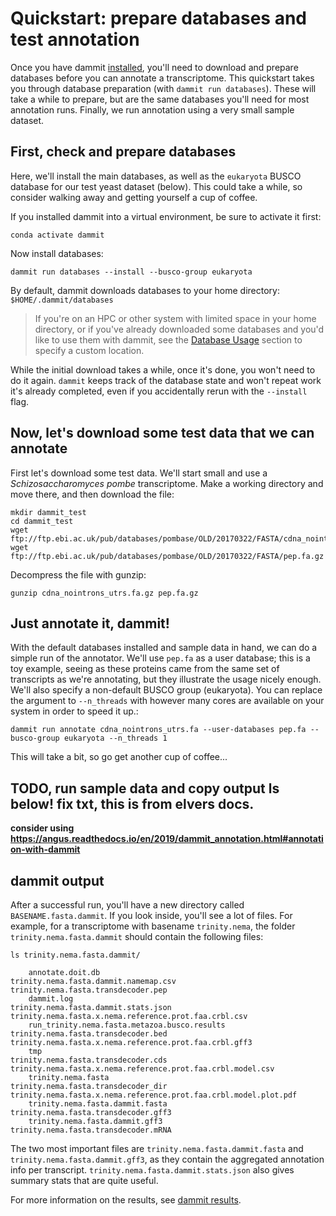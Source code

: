 # Quickstart: prepare databases and test annotation

Once you have dammit [installed](install.md), you'll need to download
and prepare databases before you can annotate a transcriptome. This
quickstart takes you through database preparation (with `dammit run databases`).
These will take a while to prepare, but are the same databases you'll need
for most annotation runs. Finally, we run annotation using a very small sample dataset.

## First, check and prepare databases

Here, we'll install the main databases, as well as the
`eukaryota` BUSCO database for our test yeast dataset (below). This could
take a while, so consider walking away and getting yourself a cup of
coffee.

If you installed dammit into a virtual environment, be sure to
activate it first:
```
conda activate dammit
```

Now install databases:
```
dammit run databases --install --busco-group eukaryota
```

By default, dammit downloads databases to your home directory: `$HOME/.dammit/databases`

> If you're on an HPC or other system with limited space in your home directory, 
> or if you've already downloaded some databases and you'd like to use them with dammit, 
> see the [Database Usage](database-usage.md) section to specify a custom location.

While the initial download takes a while, once it's done, you won't need
to do it again. `dammit` keeps track of the database state and won't
repeat work it's already completed, even if you accidentally rerun with
the `--install` flag.

## Now, let's download some test data that we can annotate

First let's download some test data. We'll start small and use a
*Schizosaccharomyces pombe* transcriptome. Make a working directory and
move there, and then download the file:

```
mkdir dammit_test
cd dammit_test
wget ftp://ftp.ebi.ac.uk/pub/databases/pombase/OLD/20170322/FASTA/cdna_nointrons_utrs.fa.gz
wget ftp://ftp.ebi.ac.uk/pub/databases/pombase/OLD/20170322/FASTA/pep.fa.gz
```

Decompress the file with gunzip:

```
gunzip cdna_nointrons_utrs.fa.gz pep.fa.gz
```

## Just annotate it, dammit!

With the default databases installed and sample data in hand, we can do a simple run of
the annotator. We'll use `pep.fa` as a user database; this is a toy example,
seeing as these proteins came from the same set of transcripts as we're
annotating, but they illustrate the usage nicely enough. We'll also
specify a non-default BUSCO group (eukaryota). You can replace the argument to
`--n_threads` with however many cores are available on your system in
order to speed it up.:

```
dammit run annotate cdna_nointrons_utrs.fa --user-databases pep.fa --busco-group eukaryota --n_threads 1
```

This will take a bit, so go get another cup of coffee...

## TODO, run sample data and copy output ls below! fix txt, this is from elvers docs.

**consider using https://angus.readthedocs.io/en/2019/dammit_annotation.html#annotation-with-dammit**

## dammit output

After a successful run, you'll have a new directory called `BASENAME.fasta.dammit`. If you look inside, you'll see a lot of files. For example, for a transcriptome with basename `trinity.nema`, the folder `trinity.nema.fasta.dammit` should contain the following files:

```
ls trinity.nema.fasta.dammit/
```    
```    
    annotate.doit.db                              trinity.nema.fasta.dammit.namemap.csv  trinity.nema.fasta.transdecoder.pep
    dammit.log                                    trinity.nema.fasta.dammit.stats.json   trinity.nema.fasta.x.nema.reference.prot.faa.crbl.csv
    run_trinity.nema.fasta.metazoa.busco.results  trinity.nema.fasta.transdecoder.bed    trinity.nema.fasta.x.nema.reference.prot.faa.crbl.gff3
    tmp                                           trinity.nema.fasta.transdecoder.cds    trinity.nema.fasta.x.nema.reference.prot.faa.crbl.model.csv
    trinity.nema.fasta                            trinity.nema.fasta.transdecoder_dir    trinity.nema.fasta.x.nema.reference.prot.faa.crbl.model.plot.pdf
    trinity.nema.fasta.dammit.fasta               trinity.nema.fasta.transdecoder.gff3
    trinity.nema.fasta.dammit.gff3                trinity.nema.fasta.transdecoder.mRNA
```

The two most important files are `trinity.nema.fasta.dammit.fasta` and `trinity.nema.fasta.dammit.gff3`, as they contain the aggregated annotation info per transcript.
`trinity.nema.fasta.dammit.stats.json` also gives summary stats that are quite useful.

For more information on the results, see [dammit results](dammit-results.md).
